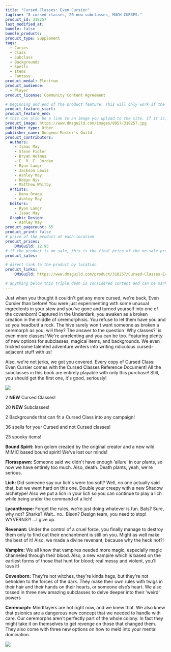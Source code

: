 ```yaml
---
title: "Cursed Classes: Even Cursier"
tagline: "8 cursed classes, 20 new subclasses, MUCH CURSES."
product_id: 318257
last_modified_at:
bundle: false
bundle_products:
product_type: Supplement
tags:
  - Curses
  - Class
  - Subclass
  - Backgrounds
  - Spells
  - Items
  - Fantasy
product_medal: Electrum
product_audience:
  - Player
product_license: Community Content Agreement

# beginning and end of the product feature. This will only work if the site is updated within several weeks of when the feature is supposed to happen. Making a new post counts as updating.
product_feature_start: 
product_feature_end: 
# this can also be a link to an image you upload to the site. If it is, it must start with a "/" or be a full link
product_image: https://www.dmsguild.com/images/8957/318257.jpg
publisher_type: Other
publisher_name: Dungeon Master's Guild
product_contributors:
  Authors:
    - Isaac May
    - Steve Fidler
    - Bryan Holmes
    - E. R. F. Jordan
    - Ryan Langr
    - Jackson Lewis
    - Ashley May
    - Robyn Nix
    - Matthew Whitby
  Artists:
    - Dana Braga
    - Ashley May
  Editors:
    - Ryan Langr
    - Isaac May
  Graphic Design:
    - Ashley May
product_pagecount: 65
product_print: false
# price of the product at each location
product_prices:
    DMsGuild: 12.95
# if the product is on sale, this is the final price of the on-sale product for each location that it is on sale. The sales % will be calculated and displayed based on the difference between product_prices and product_sales
product_sales:

# direct link to the product by location
product_links:
    DMsGuild: https://www.dmsguild.com/product/318257/Cursed-Classes-Even-Cursier?affiliate_id=1713687

# anything below this triple dash is considered content and can be markup or html. It should be fully HTML compatible as long as your tags are formatted correctly.
---
```

Just when you thought it couldn't get any more cursed, we're back, Even Cursier than before! You were just experimenting with some unusual ingredients in your stew and you've gone and turned yourself into one of the covenborn! Captured in the Underdark, you awaken as a broken creation in the middle of ceremorphisis. You refuse to let them have you and so you headbutt a rock. The hive surely won't want someone as broken a ceremorph as you, will they? The answer to the question 'Why classes?' is even more classes! We're unrelenting and you can be too. Featuring plenty of new options for subclasses, magical items, and backgrounds. We even tricked some talented adventure writers into writing ridiculous cursed-adjacent stuff with us!

Also, we're not jerks, we got you covered. Every copy of Cursed Class: Even Cursier comes with the Cursed Classes Reference Document! All the subclasses in this book are entirely playable with only this purchase! Still, you should get the first one, it's good, seriously!

<img src="https://i.imgur.com/h8SlTYV.png" />

2 **NEW** Cursed Classes!

20 **NEW** Subclasses!

2 Backgrounds that can fit a Cursed Class into any campaign!

36 spells for your Cursed and not Cursed classes!

23 spooky items!

**Bound Spirit:** Iron golem created by the original creator and a new wild MIMIC based bound spirit! We've lost our minds!

**Floraspawn:** Someone said we didn't have enough 'allure' in our plants, so now we have entirely too much. Also, death. Death plants, yeah, we're serious.

**Lich:** Did someone say our lich's were too soft? Well, no one actually said that, but we went hard on this one. Double your creepy with a new Shadow archetype! Also we put a lich in your lich so you can continue to play a lich while being under the command of a lich!

**Lycanthrope:** Forget the rules, we're just doing whatever is fun. Bats? Sure, why not? Sharks? Wait.. no.. Bison? Design team, you need to stop! WYVERNS?! ...I give up.

**Revenant:** Under the control of a cruel force, you finally manage to destroy them only to find out their enchantment is still on you. Might as well make the best of it! Also, we made a divine revenant, because why the heck not?!

**Vampire:** We all know that vampires needed more magic, especially magic channeled through their blood. Also, a new vampire which is based on the earliest forms of those that hunt for blood; real messy and violent, you'll love it!

**Covenborn:** They're not witches, they're kinda hags, but they're not beholden to the forces of the dark. They make their own rules with twigs in their hair and their hands on their hearts, or someone else’s heart. We also tossed in three new amazing subclasses to delve deeper into their 'weird' powers

**Ceremorph:** Mindflayers are hot right now, and we knew that. We also knew that psionics are a dangerous new concept that we needed to handle with care. Our ceremorphs aren't perfectly part of the whole colony. In fact they might take it on themselves to get revenge on those that changed them. They also come with three new options on how to meld into your mental domination.

<img src="https://i.imgur.com/VO8Yi1Z.png" />